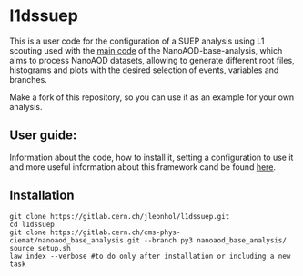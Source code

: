 # l1dssuep
This is a user code for the configuration of a SUEP analysis using L1 scouting used with the [main code](https://gitlab.cern.ch/cms-phys-ciemat/nanoaod_base_analysis.git) of the NanoAOD-base-analysis, which aims to process NanoAOD datasets, allowing to generate different root files, histograms and plots with the desired selection of events, variables and branches.

Make a fork of this repository, so you can use it as an example for your own analysis.

## User guide:

Information about the code, how to install it, setting a configuration to use it and more useful information about this framework cand be found [here](https://nanoaod-base-analysis.readthedocs.io).

## Installation

```
git clone https://gitlab.cern.ch/jleonhol/l1dssuep.git
cd l1dssuep
git clone https://gitlab.cern.ch/cms-phys-ciemat/nanoaod_base_analysis.git --branch py3 nanoaod_base_analysis/
source setup.sh
law index --verbose #to do only after installation or including a new task
```
